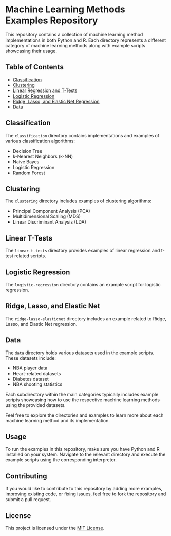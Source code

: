 # Machine Learning Methods Examples Repository

This repository contains a collection of machine learning method implementations in both Python and R. Each directory represents a different category of machine learning methods along with example scripts showcasing their usage.

## Table of Contents

- [Classification](#classification)
- [Clustering](#clustering)
- [Linear Regression and T-Tests](#linear-t-tests)
- [Logistic Regression](#logistic-regression)
- [Ridge, Lasso, and Elastic Net Regression](#ridge-lasso-elasticnet)
- [Data](#data)

## Classification

The `classification` directory contains implementations and examples of various classification algorithms:

- Decision Tree
- k-Nearest Neighbors (k-NN)
- Naive Bayes
- Logistic Regression
- Random Forest

## Clustering

The `clustering` directory includes examples of clustering algorithms:

- Principal Component Analysis (PCA)
- Multidimensional Scaling (MDS)
- Linear Discriminant Analysis (LDA)

## Linear T-Tests

The `linear-t-tests` directory provides examples of linear regression and t-test related scripts.

## Logistic Regression

The `logistic-regression` directory contains an example script for logistic regression.

## Ridge, Lasso, and Elastic Net

The `ridge-lasso-elasticnet` directory includes an example related to Ridge, Lasso, and Elastic Net regression.

## Data

The `data` directory holds various datasets used in the example scripts. These datasets include:

- NBA player data
- Heart-related datasets
- Diabetes dataset
- NBA shooting statistics

Each subdirectory within the main categories typically includes example scripts showcasing how to use the respective machine learning methods using the provided datasets.

Feel free to explore the directories and examples to learn more about each machine learning method and its implementation.

## Usage

To run the examples in this repository, make sure you have Python and R installed on your system. Navigate to the relevant directory and execute the example scripts using the corresponding interpreter.

## Contributing

If you would like to contribute to this repository by adding more examples, improving existing code, or fixing issues, feel free to fork the repository and submit a pull request.

## License

This project is licensed under the [MIT License](LICENSE).